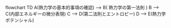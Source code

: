 flowchart TD
A(熱力学の基本的事項の確認) --> B( 熱力学の第一法則 )
B --> C(内部エネルギーの微分表現)
C --> D(第二法則とエントロピー)
D --> E(熱力学ポテンシャル)